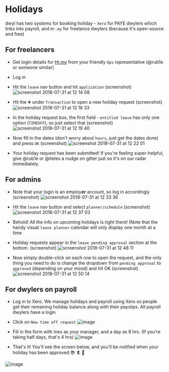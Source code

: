 # Holidays

dwyl has two systems for booking holiday - `Xero` for PAYE dwylers which links into payroll, and `Hr.my` for freelance dwylers (because it's open-source and free)

## For freelancers

* Get login details for [Hr.my](https://hr.my) from your friendly `Ops` representative (@rub1e or someone similar)
* Log in

* Hit the `leave` nav button and hit `application` (screenshot)
![screenshot 2018-07-31 at 12 14 08](https://user-images.githubusercontent.com/11595920/43456442-6ecfc422-94bb-11e8-9878-8a40c88f06b9.png)

* Hit the ➕ under `Transaction` to open a new holiday request (screenshot)
![screenshot 2018-07-31 at 12 16 33](https://user-images.githubusercontent.com/11595920/43456519-b171cb4a-94bb-11e8-9654-777de85e5fb6.png)

* In the holiday request box, the first field - `entitled leave` has only one option (`TIMEOFF`), so just select that (screenshot)
![screenshot 2018-07-31 at 12 19 40](https://user-images.githubusercontent.com/11595920/43456644-2dc2c474-94bc-11e8-8ae4-fcc3ea4added.png)

* Now fill in the dates (don't worry about `hours`, just get the dates done) and press `OK` (screenshot)
![screenshot 2018-07-31 at 12 22 01](https://user-images.githubusercontent.com/11595920/43456746-920a4e2a-94bc-11e8-875f-30999ba1b7f5.png)

* Your holiday request has been submitted! If you're feeling super-helpful, give @rub1e or @iteles a nudge on gitter just so it's on our radar immediately.

## For admins

* Note that your login is an employ**er** account, so log in accordingly (screenshot)
![screenshot 2018-07-31 at 12 33 36](https://user-images.githubusercontent.com/11595920/43457293-4e613d6c-94be-11e8-93cf-f8432e2694e9.png)

* Hit the `leave` nav button and select `planner/schedule` (screenshot)
![screenshot 2018-07-31 at 12 37 03](https://user-images.githubusercontent.com/11595920/43457368-8c1dba40-94be-11e8-9e41-39bc6c93d450.png)

* Behold! All the info on upcoming holidays is right there! (Note that the handy visual `leave planner` calendar will only display one month at a time

* Holiday requests appear in the `leave pending approval` section at the bottom. (screenshot)
![screenshot 2018-07-31 at 12 48 11](https://user-images.githubusercontent.com/11595920/43457910-166f1f94-94c0-11e8-844a-2ff46aa822f8.png)

* Now simply double-click on each row to open the request, and the only thing you need to do is change the dropdown from `pending approval` to `approved` (depending on your mood) and hit OK (screenshot)
![screenshot 2018-07-31 at 12 50 14](https://user-images.githubusercontent.com/11595920/43458042-9f27d9ca-94c0-11e8-927d-78efa08a40ac.png)
 
 
## For dwylers on payroll

* Log in to Xero. We manage holidays and payroll using Xero so people get their remaining holiday balance along with their payslips. All payroll dwylers have a login
* Click on `New time off request`
![image](https://user-images.githubusercontent.com/16775804/44776681-963bfa00-ab70-11e8-9f86-c8248d2e72a7.png)

* Fill in the form with Ines as your manager, and a day as 8 hrs. (If you're taking half days, that's 4 hrs)
![image](https://user-images.githubusercontent.com/16775804/44776826-e4e99400-ab70-11e8-9ba7-9043fc359800.png)

* That's it! You'll see the screen below, and you'll be notified when your holiday has been approved :sunglasses: :surfer: :ski:

![image](https://user-images.githubusercontent.com/16775804/44776854-f9c62780-ab70-11e8-93ba-dba0cb58bfc6.png)
